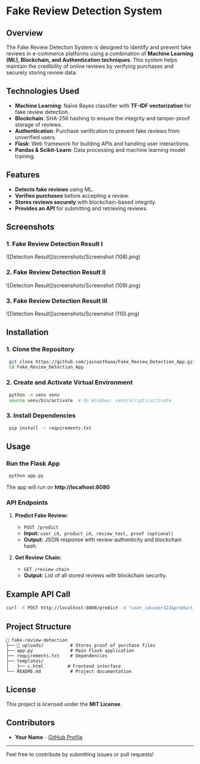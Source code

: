 # **Fake Review Detection System**

## **Overview**
The Fake Review Detection System is designed to identify and prevent fake reviews in e-commerce platforms using a combination of **Machine Learning (ML), Blockchain, and Authentication techniques**. This system helps maintain the credibility of online reviews by verifying purchases and securely storing review data.

## **Technologies Used**
- **Machine Learning**: Naïve Bayes classifier with **TF-IDF vectorization** for fake review detection.
- **Blockchain**: SHA-256 hashing to ensure the integrity and tamper-proof storage of reviews.
- **Authentication**: Purchase verification to prevent fake reviews from unverified users.
- **Flask**: Web framework for building APIs and handling user interactions.
- **Pandas & Scikit-Learn**: Data processing and machine learning model training.

## **Features**
- **Detects fake reviews** using ML.
- **Verifies purchases** before accepting a review.
- **Stores reviews securely** with blockchain-based integrity.
- **Provides an API** for submitting and retrieving reviews.

## Screenshots

### **1. Fake Review Detection Result I**
![Detection Result](screenshots/Screenshot (108).png)

### **2. Fake Review Detection Result II**
![Detection Result](screenshots/Screenshot (109).png)

### **3. Fake Review Detection Result III**
![Detection Result](screenshots/Screenshot (110).png)


## **Installation**
### **1. Clone the Repository**
```bash
 git clone https://github.com/jainasthaaa/Fake_Review_Detection_App.git
 cd Fake_Review_Detection_App
```

### **2. Create and Activate Virtual Environment**
```bash
 python -m venv venv
 source venv/bin/activate  # On Windows: venv\Scripts\activate
```

### **3. Install Dependencies**
```bash
 pip install -r requirements.txt
```

## **Usage**
### **Run the Flask App**
```bash
 python app.py
```
The app will run on **http://localhost:8080**

### **API Endpoints**
1. **Predict Fake Review:**
   - `POST /predict`
   - **Input:** `user_id, product_id, review_text, proof (optional)`
   - **Output:** JSON response with review authenticity and blockchain hash.

2. **Get Review Chain:**
   - `GET /review-chain`
   - **Output:** List of all stored reviews with blockchain security.

## **Example API Call**
```bash
curl -X POST http://localhost:8080/predict -d "user_id=user123&product_id=productA&review=Great quality product!"
```

## **Project Structure**
```
📂 fake-review-detection
├── 📂 uploads/          # Stores proof of purchase files
├── app.py              # Main Flask application
├── requirements.txt    # Dependencies
├── templates/
│   ├── c.html         # Frontend interface
└── README.md           # Project documentation
```

## **License**
This project is licensed under the **MIT License**.

## **Contributors**
- **Your Name** - [GitHub Profile](https://github.com/jainasthaaa)

---
Feel free to contribute by submitting issues or pull requests!

